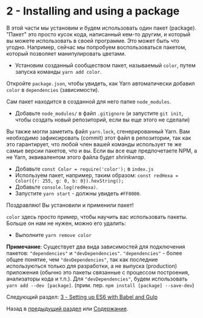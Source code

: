 # 2 - Installing and using a package

В этой части мы установим и будем использовать один пакет (package). "Пакет" это просто кусок кода, написанный кем-то другим, и который вы можете использовать в своей программе. Это может быть что угодно. Например, сейчас мы попробуем воспользоваться пакетом, который позволяет манипулировать цветами.

- Установим созданный сообществом пакет, называемый `color`, путем запуска команды `yarn add color`.

Откройте `package.json`, чтобы увидеть, как Yarn автоматически добавил `color` в  `dependencies` (зависимости).

Сам пакет находится в созданной для него папке `node_modules`.

- Добавьте `node_modules/` в файл `.gitignore` (и запустите `git init`, чтобы создать новый репозиторий, если вы еще этого не сделали)

Вы также могли заметить файл `yarn.lock`, сгенерированный Yarn. Вам необходимо зафиксировать (commit) этот файл в репозитории, так как это гарантирует, что любой член вашей команды использует те же самые версии пакетов, что и вы. Если вы все еще предпочетаете NPM, а не Yarn, эквивалентом этого файла будет *shrinkwrap*.

- Добавьте `const Color = require('color');` в `index.js`
- Используем пакет, например, таким образом: `const redHexa = Color({r: 255, g: 0, b: 0}).hexString();`
- Добавьте `console.log(redHexa)`.
- Запустите `yarn start` - должны увидеть `#FF0000`.

Поздравляю! Вы установили и применили пакет!

`color` здесь просто пример, чтобы научить вас использовать пакеты. Больше он нам не нужен, можно его удалить:

- Выполните `yarn remove color`

**Примечание**: Существует два вида зависимостей для подключения пакетов: `"dependencies"` и `"devDependencies"`. `"dependencies"` - более общее понятие, чем `"devDependencies"`, так как последние используються только для разработки, а не выпуска (production) приложения (обычно это пакеты связанные с процессом построения, анализаторы кода и т.п.). Для `"devDependencies"`, будем использовать `yarn add --dev [package]`. (прим. пер. `npm install [package] --save-dev`)


Следующий раздел: [3 - Setting up ES6 with Babel and Gulp](/tutorial/3-es6-babel-gulp)

Назад в [предыдущий раздел](/tutorial/1-node-npm-yarn-package-json) или [Содержание](/README.md).

